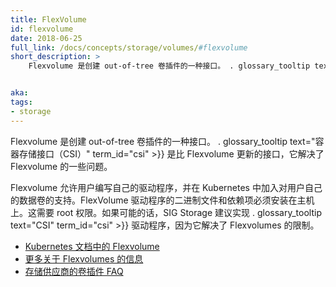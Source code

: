 ```yaml
---
title: FlexVolume
id: flexvolume
date: 2018-06-25
full_link: /docs/concepts/storage/volumes/#flexvolume
short_description: >
    Flexvolume 是创建 out-of-tree 卷插件的一种接口。 . glossary_tooltip text="容器存储接口（CSI）" term_id="csi" >}} 是比 Flexvolume 更新的接口，它解决了 Flexvolumes 的一些问题。


aka: 
tags:
- storage 
---
```


<!-- ---
title: FlexVolume
id: flexvolume
date: 2018-06-25
full_link: /docs/concepts/storage/volumes/#flexvolume
short_description: >
    FlexVolume is an interface for creating out-of-tree volume plugins. The . glossary_tooltip text="Container Storage Interface" term_id="csi" >}} is a newer interface which addresses several problems with FlexVolumes.


aka: 
tags:
- storage 
--- -->
 <!-- FlexVolume is an interface for creating out-of-tree volume plugins. The . glossary_tooltip text="Container Storage Interface" term_id="csi" >}} is a newer interface which addresses several problems with FlexVolumes. -->
 Flexvolume 是创建 out-of-tree 卷插件的一种接口。 . glossary_tooltip text="容器存储接口（CSI）" term_id="csi" >}} 是比 Flexvolume 更新的接口，它解决了 Flexvolume 的一些问题。

<!--more--> 

<!-- FlexVolumes enable users to write their own drivers and add support for their volumes in Kubernetes. FlexVolume driver binaries and dependencies must be installed on host machines. This requires root access. The Storage SIG suggests implementing a . glossary_tooltip text="CSI" term_id="csi" >}} driver if possible since it addresses the limitations with FlexVolumes. -->
Flexvolume 允许用户编写自己的驱动程序，并在 Kubernetes 中加入对用户自己的数据卷的支持。FlexVolume 驱动程序的二进制文件和依赖项必须安装在主机上。这需要 root 权限。如果可能的话，SIG Storage 建议实现 . glossary_tooltip text="CSI" term_id="csi" >}} 驱动程序，因为它解决了 Flexvolumes 的限制。

<!-- * [FlexVolume in the Kubernetes documentation](/docs/concepts/storage/volumes/#flexvolume)
* [More information on FlexVolumes](https://github.com/kubernetes/community/blob/master/contributors/devel/flexvolume.md)
* [Volume Plugin FAQ for Storage Vendors](https://github.com/kubernetes/community/blob/master/sig-storage/volume-plugin-faq.md) -->
* [Kubernetes 文档中的 Flexvolume](/docs/concepts/storage/volumes/#flexvolume)
* [更多关于 Flexvolumes 的信息](https://github.com/kubernetes/community/blob/master/contributors/devel/flexvolume.md)
* [存储供应商的卷插件 FAQ](https://github.com/kubernetes/community/blob/master/sig-storage/volume-plugin-faq.md)
